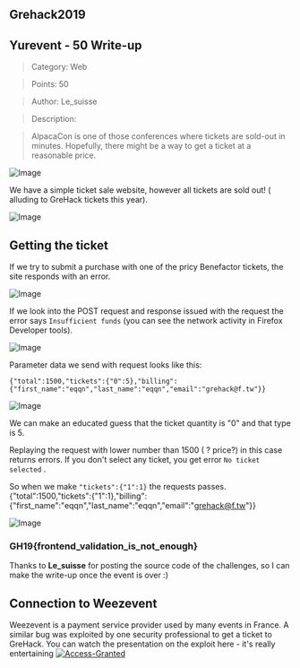## Grehack2019 

## Yurevent - 50 Write-up

>Category: Web

>Points: 50

>Author: Le_suisse 

>Description:

>AlpacaCon is one of those conferences where tickets are sold-out in minutes. Hopefully, there might be a way to get a ticket at a reasonable price.

![Image](https://eqqn.github.io/images/alpaca1.png)

We have a simple ticket sale website, however all tickets are sold out! ( alluding to GreHack tickets this year).

![Image](https://eqqn.github.io/images/alpaca2.png)

## Getting the ticket

If we try to submit a purchase with one of the pricy Benefactor tickets, the site responds with an error.

![Image](https://eqqn.github.io/images/alpaca3.png)

If we look into the POST request and response issued with the request the error says `Insufficient funds` (you can see the network activity in Firefox Developer tools).

![Image](https://eqqn.github.io/images/alpaca4.png)

Parameter data we send with request looks like this:

```
{"total":1500,"tickets":{"0":5},"billing":{"first_name":"eqqn","last_name":"eqqn","email":"grehack@f.tw"}}
```

![Image](https://eqqn.github.io/images/alpaca6.png)

We can make an educated guess that the ticket quantity is "0" and that type is 5. 

Replaying the request with lower number than 1500 ( ? price?) in this case returns errors. If you don't select any ticket, you get error
`No ticket selected` . 

So when we make ` "tickets":{"1":1} ` the requests passes. 
{"total":1500,"tickets":{"1":1},"billing":{"first_name":"eqqn","last_name":"eqqn","email":"grehack@f.tw"}}

![Image](https://eqqn.github.io/images/alpaca5.png)

### GH19{frontend_validation_is_not_enough}

Thanks to **Le_suisse** for posting the source code of the challenges, so I can make the write-up once the event is over :)

## Connection to Weezevent

Weezevent is a payment service provider used by many events in France. A similar bug was exploited by one security professional to get a ticket to GreHack. You can watch the presentation on the exploit here - it's really entertaining
[![Access-Granted](https://i.ytimg.com/vi_webp/h3evjbGnT1Y/sddefault.webp)](https://www.youtube.com/watch?v=h3evjbGnT1Y)
